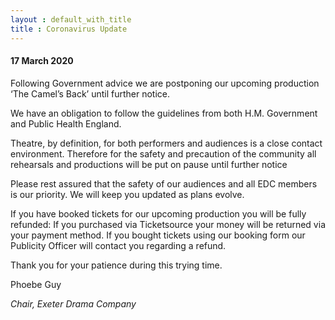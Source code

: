 ```yaml
---
layout : default_with_title
title : Coronavirus Update
---
```


#### 17 March 2020

Following Government advice we are postponing our upcoming production ‘The Camel’s Back’ until further notice.

We have an obligation to follow the guidelines from both H.M. Government and Public Health England.

Theatre, by definition, for both performers and audiences is a close contact environment. Therefore for the safety and precaution of the community all rehearsals and productions will be put on pause until further notice

Please rest assured that the safety of our audiences and all EDC members is our priority. We will keep you updated as plans evolve.

If you have booked tickets for our upcoming production you will be fully refunded: If you purchased via Ticketsource your money will be returned via your payment method. If you bought tickets using our booking form our Publicity Officer will contact you regarding a refund.

Thank you for your patience during this trying time.

Phoebe Guy

*Chair, Exeter Drama Company*